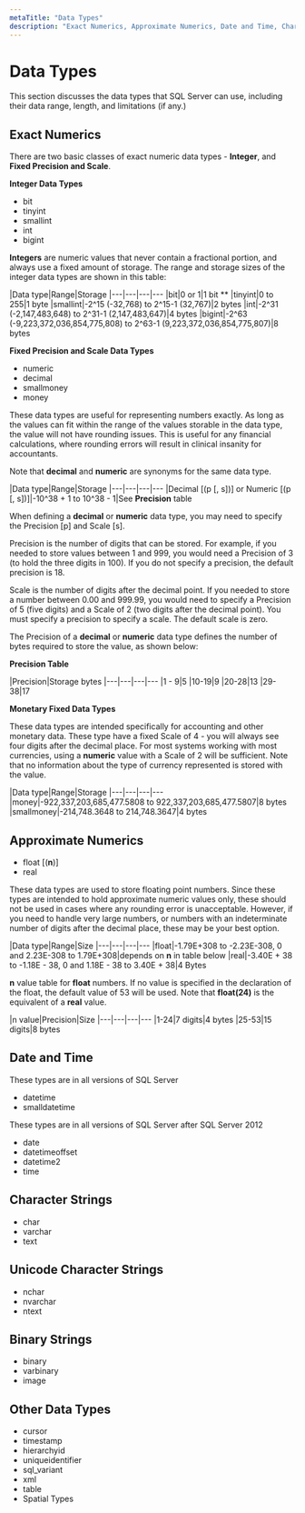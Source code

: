 ```yaml
---
metaTitle: "Data Types"
description: "Exact Numerics, Approximate Numerics, Date and Time, Character Strings, Unicode Character Strings, Binary Strings, Other Data Types"
---
```


# Data Types


This section discusses the data types that SQL Server can use, including their data range, length, and limitations (if any.)



## Exact Numerics


There are two basic classes of exact numeric data types - **Integer**, and **Fixed Precision and Scale**.

**Integer Data Types**

- bit
- tinyint
- smallint
- int
- bigint

**Integers** are numeric values that never contain a fractional portion, and always use a fixed amount of storage. The range and storage sizes of the integer data types are shown in this table:

|Data type|Range|Storage
|---|---|---|---
|bit|0 or 1|1 bit **
|tinyint|0 to 255|1 byte
|smallint|-2^15 (-32,768) to 2^15-1 (32,767)|2 bytes
|int|-2^31 (-2,147,483,648) to 2^31-1 (2,147,483,647)|4 bytes
|bigint|-2^63 (-9,223,372,036,854,775,808) to 2^63-1 (9,223,372,036,854,775,807)|8 bytes

**Fixed Precision and Scale Data Types**

- numeric
- decimal
- smallmoney
- money

These data types are useful for representing numbers exactly. As long as the values can fit within the range of the values storable in the data type, the value will not have rounding issues. This is useful for any financial calculations, where rounding errors will result in clinical insanity for accountants.

Note that **decimal** and **numeric** are synonyms for the same data type.

|Data type|Range|Storage
|---|---|---|---
|Decimal [(p [, s])] or Numeric [(p [, s])]|-10^38 + 1 to 10^38 - 1|See **Precision** table

When defining a **decimal** or **numeric** data type, you may need to specify the Precision [p] and Scale [s].

Precision is the number of digits that can be stored. For example, if you needed to store values between 1 and 999, you would need a Precision of 3 (to hold the three digits in 100). If you do not specify a precision, the default precision is 18.

Scale is the number of digits after the decimal point. If you needed to store a number between 0.00 and 999.99, you would need to specify a Precision of 5 (five digits) and a Scale of 2 (two digits after the decimal point). You must specify a precision to specify a scale. The default scale is zero.

The Precision of a **decimal** or **numeric** data type defines the number of bytes required to store the value, as shown below:

**Precision Table**

|Precision|Storage bytes
|---|---|---|---
|1 - 9|5
|10-19|9
|20-28|13
|29-38|17

**Monetary Fixed Data Types**

These data types are intended specifically for accounting and other monetary data. These type have a fixed Scale of 4 - you will always see four digits after the decimal place. For most systems working with most currencies, using a **numeric** value with a Scale of 2 will be sufficient. Note that no information about the type of currency represented is stored with the value.

|Data type|Range|Storage
|---|---|---|---
|money|-922,337,203,685,477.5808 to 922,337,203,685,477.5807|8 bytes
|smallmoney|-214,748.3648 to 214,748.3647|4 bytes



## Approximate Numerics


- float [(**n**)]
- real

These data types are used to store floating point numbers. Since these types are intended to hold approximate numeric values only, these should not be used in cases where any rounding error is unacceptable. However, if you need to handle very large numbers, or numbers with an indeterminate number of digits after the decimal place, these may be your best option.

|Data type|Range|Size
|---|---|---|---
|float|-1.79E+308 to -2.23E-308, 0 and 2.23E-308 to 1.79E+308|depends on **n** in table below
|real|-3.40E + 38 to -1.18E - 38, 0 and 1.18E - 38 to 3.40E + 38|4 Bytes

**n** value table for **float** numbers. If no value is specified in the declaration of the float, the default value of 53 will be used. Note that **float(24)** is the equivalent of a **real** value.

|n value|Precision|Size
|---|---|---|---
|1-24|7 digits|4 bytes
|25-53|15 digits|8 bytes



## Date and Time


These types are in all versions of SQL Server

- datetime
- smalldatetime

These types are in all versions of SQL Server after SQL Server 2012

- date
- datetimeoffset
- datetime2
- time



## Character Strings


- char
- varchar
- text



## Unicode Character Strings


- nchar
- nvarchar
- ntext



## Binary Strings


- binary
- varbinary
- image



## Other Data Types


- cursor
- timestamp
- hierarchyid
- uniqueidentifier
- sql_variant
- xml
- table
- Spatial Types

